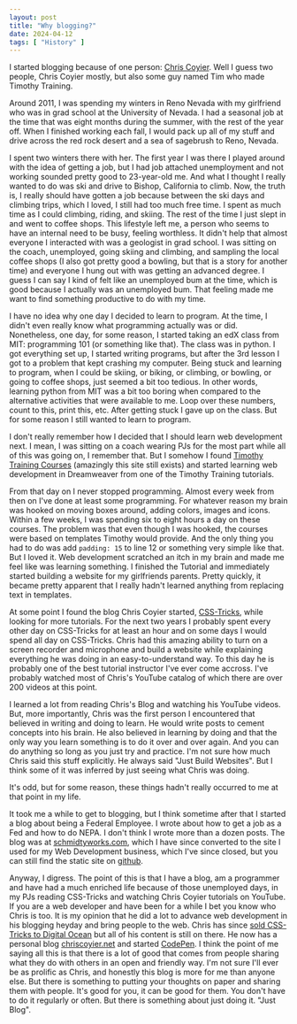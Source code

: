 ```yaml
---
layout: post
title: "Why blogging?"
date: 2024-04-12
tags: [ "History" ]
---
```


I started blogging because of one person: [Chris Coyier](https://chriscoyier.net/). Well I guess two people, Chris Coyier mostly, but also some guy named Tim who made Timothy Training. 

Around 2011, I was spending my winters in Reno Nevada with my girlfriend who was in grad school at the University of Nevada. I had a seasonal job at the time that was eight months during the summer, with the rest of the year off. When I finished working each fall, I would pack up all of my stuff and drive across the red rock desert and a sea of sagebrush to Reno, Nevada.   

I spent two winters there with her.  The first year I was there I played around with the idea of getting a job, but I had job attached unemployment and not working sounded pretty good to 23-year-old me. And what I thought I really wanted to do was ski and drive to Bishop, California to climb. Now, the truth is, I really should have gotten a job because between the ski days and climbing trips, which I loved, I still had too much free time.  I spent as much time as I could climbing, riding, and skiing. The rest of the time I just slept in and went to coffee shops.  This lifestyle left me, a person who seems to have an internal need to be busy, feeling worthless.  It didn't help that almost everyone I interacted with was a geologist in grad school.  I was sitting on the coach, unemployed, going skiing and climbing, and sampling the local coffee shops (I also got pretty good a bowling, but that is a story for another time) and everyone I hung out with was getting an advanced degree. I guess I can say I kind of felt like an unemployed bum at the time, which is good because I actually was an unemployed bum.  That feeling made me want to find something productive to do with my time. 

I have no idea why one day I decided to learn to program.  At the time, I didn't even really know what programming actually was or did. Nonetheless, one day, for some reason, I started taking an edX class from MIT: programming 101 (or something like that). The class was in python.  I got everything set up, I started writing programs, but after the 3rd lesson I got to a problem that kept crashing my computer. Being stuck and learning to program, when I could be skiing, or biking, or climbing, or bowling, or going to coffee shops, just seemed a bit too tedious. In other words, learning python from MIT was a bit too boring when compared to the alternative activities that were available to me.  Loop over these numbers, count to this, print this, etc. After getting stuck I gave up on the class.  But for some reason I still wanted to learn to program.  

I don't really remember how I decided that I should learn web development next.  I mean, I was sitting on a coach wearing PJs for the most part while all of this was going on, I remember that. But I somehow I found [Timothy Training Courses](http://www.timothytemplates.com/tutorials.html) (amazingly this site still exists) and started learning web development in Dreamweaver from one of the Timothy Training tutorials.  

From that day on I never stopped programming. Almost every week from then on I've done at least some programming.  For whatever reason my brain was hooked on moving boxes around, adding colors, images and icons.  Within a few weeks, I was spending six to eight hours a day on these courses.  The problem was that even though I was hooked, the courses were based on templates Timothy would provide.  And the only thing you had to do was add `padding: 15` to line 12 or something very simple like that. But I loved it.  Web development scratched an itch in my brain and made me feel like was learning something.  I finished the Tutorial and immediately started building a website for my girlfriends parents.  Pretty quickly, it became pretty apparent that I really hadn't learned anything from replacing text in templates.  

At some point I found the blog Chris Coyier started, [CSS-Tricks](https://css-tricks.com/), while looking for more tutorials.  For the next two years I probably spent every other day on CSS-Tricks for at least an hour and on some days I would spend all day on CSS-Tricks.  Chris had this amazing ability to turn on a screen recorder and microphone and build a website while explaining everything he was doing in an easy-to-understand way.  To this day he is probably one of the best tutorial instructor I've ever come accross. I've probably watched most of Chris's YouTube catalog of which there are over 200 videos at this point. 

I learned a lot from reading Chris's Blog and watching his YouTube videos. But, more importantly, Chris was the first person I encountered that believed in writing and doing to learn.  He would write posts to cement concepts into his brain.  He also believed in learning by doing and that the only way you learn something is to do it over and over again.  And you can do anything so long as you just try and practice. I'm not sure how much Chris said this stuff explicitly.  He always said "Just Build Websites". But I think some of it was inferred by just seeing what Chris was doing. 

It's odd, but for some reason, these things hadn't really occurred to me at that point in my life. 

It took me a while to get to blogging, but I think sometime after that I started a blog about being a Federal Employee.  I wrote about how to get a job as a Fed and how to do NEPA.  I don't think I wrote more than a dozen posts.  The blog was at [schmidtyworks.com](http://schmidtyworks.com), which I have since converted to the site I used for my Web Development business, which I've since closed, but you can still find the static site on [github](https://github.com/mschmidty/schmidtyworksV1.0/tree/master).  

Anyway, I digress. The point of this is that I have a blog, am a programmer and have had a much enriched life because of those unemployed days, in my PJs reading CSS-Tricks and watching Chris Coyier tutorials on YouTube.  If you are a web developer and have been for a while I bet you know who Chris is too. It is my opinion that he did a lot to advance web development in his blogging heyday and bring people to the web.  Chris has since [sold CSS-Tricks to Digital Ocean](https://chriscoyier.net/2024/02/28/where-im-at-on-the-whole-css-tricks-thing/) but all of his content is still on there. He now has a personal blog [chriscoyier.net](https://chriscoyier.net) and started [CodePen](https://codepen.io).  I think the point of me saying all this is that there is a lot of good that comes from people sharing what they do with others in an open and friendly way. I'm not sure I'll ever be as prolific as Chris, and honestly this blog is more for me than anyone else.  But there is something to putting your thoughts on paper and sharing them with people.  It's good for you, it can be good for them.  You don't have to do it regularly or often.  But there is something about just doing it. "Just Blog".
